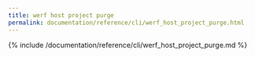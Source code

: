 ```yaml
---
title: werf host project purge
permalink: documentation/reference/cli/werf_host_project_purge.html
---
```


{% include /documentation/reference/cli/werf_host_project_purge.md %}
